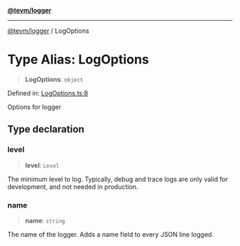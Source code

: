 [**@tevm/logger**](../README.md)

***

[@tevm/logger](../globals.md) / LogOptions

# Type Alias: LogOptions

> **LogOptions**: `object`

Defined in: [LogOptions.ts:8](https://github.com/evmts/tevm-monorepo/blob/main/packages/logger/src/LogOptions.ts#L8)

Options for logger

## Type declaration

### level

> **level**: `Level`

The minimum level to log.
Typically, debug and trace logs are only valid for development, and not needed in production.

### name

> **name**: `string`

The name of the logger. Adds a name field to every JSON line logged.
